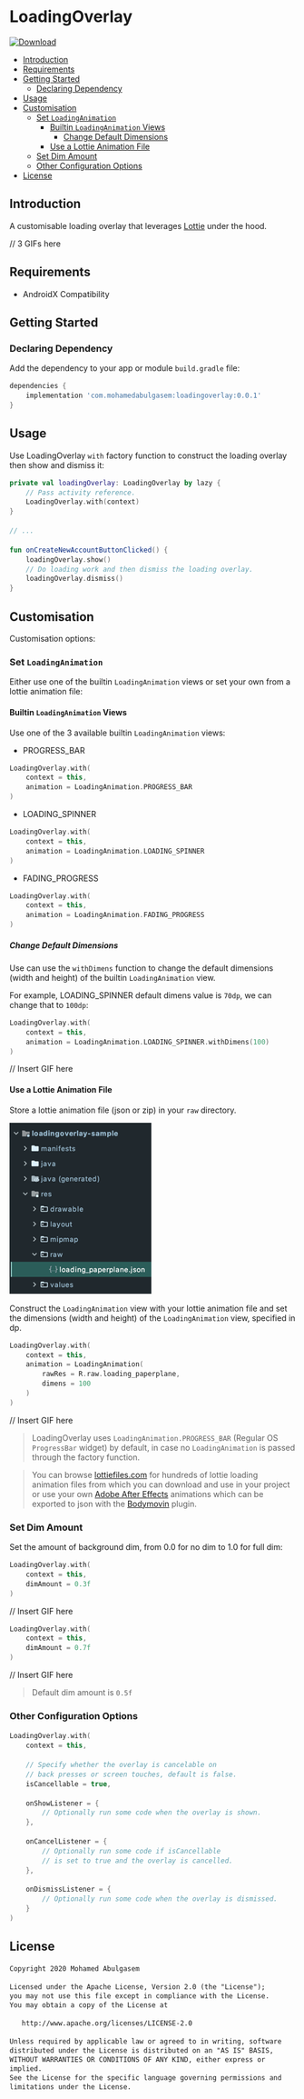 # LoadingOverlay
[![Download](https://api.bintray.com/packages/mohamedabulgasem/maven/loadingoverlay/images/download.svg?version=0.0.1)](https://bintray.com/mohamedabulgasem/maven/loadingoverlay/0.0.1/link)

  - [Introduction](#introduction)
  - [Requirements](#requirements)
  - [Getting Started](#getting-started)
    - [Declaring Dependency](#declaring-dependency)
  - [Usage](#usage)
  - [Customisation](#customisation)
    - [Set `LoadingAnimation`](#set-loadinganimation)
      - [Builtin `LoadingAnimation` Views](#builtin-loadinganimation-views)
        - [Change Default Dimensions](#change-default-dimensions)
      - [Use a Lottie Animation File](#use-a-lottie-animation-file)
    - [Set Dim Amount](#set-dim-amount)
    - [Other Configuration Options](#other-configuration-options)
  - [License](#license)

## Introduction
A customisable loading overlay that leverages
[Lottie](https://github.com/airbnb/lottie-android) under the hood.

// 3 GIFs here

## Requirements

- AndroidX Compatibility

## Getting Started

### Declaring Dependency

Add the dependency to your app or module `build.gradle` file:

```gradle
dependencies {
    implementation 'com.mohamedabulgasem:loadingoverlay:0.0.1'
}
```

## Usage

Use LoadingOverlay `with` factory function to construct the loading
overlay then show and dismiss it:

```kotlin
private val loadingOverlay: LoadingOverlay by lazy {
    // Pass activity reference.
    LoadingOverlay.with(context)
}

// ...

fun onCreateNewAccountButtonClicked() {
    loadingOverlay.show()
    // Do loading work and then dismiss the loading overlay.
    loadingOverlay.dismiss()
}
```

## Customisation

Customisation options:

### Set `LoadingAnimation`

Either use one of the builtin `LoadingAnimation` views or set your own
from a lottie animation file:

#### Builtin `LoadingAnimation` Views

Use one of the 3 available builtin `LoadingAnimation` views:

- PROGRESS_BAR
```kotlin
LoadingOverlay.with(
    context = this,
    animation = LoadingAnimation.PROGRESS_BAR
)
```

- LOADING_SPINNER
```kotlin
LoadingOverlay.with(
    context = this,
    animation = LoadingAnimation.LOADING_SPINNER
)
```

- FADING_PROGRESS
```kotlin
LoadingOverlay.with(
    context = this,
    animation = LoadingAnimation.FADING_PROGRESS
)
```

##### Change Default Dimensions

Use can use the `withDimens` function to change the default dimensions
(width and height) of the builtin `LoadingAnimation` view.

For example, LOADING_SPINNER default dimens value is `70dp`, we can
change that to `100dp`:

```kotlin
LoadingOverlay.with(
    context = this,
    animation = LoadingAnimation.LOADING_SPINNER.withDimens(100)
)
```

// Insert GIF here

#### Use a Lottie Animation File

Store a lottie animation file (json or zip) in your `raw` directory.

![](static/raw_directory_screenshot.png)

Construct the `LoadingAnimation` view with your lottie animation file
and set the dimensions (width and height) of the `LoadingAnimation`
view, specified in dp.

```kotlin
LoadingOverlay.with(
    context = this,
    animation = LoadingAnimation(
        rawRes = R.raw.loading_paperplane,
        dimens = 100
    )
)
```

// Insert GIF here

> LoadingOverlay uses `LoadingAnimation.PROGRESS_BAR` (Regular OS
> `ProgressBar` widget) by default, in case no `LoadingAnimation` is
> passed through the factory function.

> You can browse [lottiefiles.com](https://lottiefiles.com) for hundreds
> of lottie loading animation files from which you can download and use
> in your project or use your own
> [Adobe After Effects](http://www.adobe.com/products/aftereffects.html)
> animations which can be exported to json with the
> [Bodymovin](https://github.com/airbnb/lottie-web) plugin.

### Set Dim Amount

Set the amount of background dim, from 0.0 for no dim to 1.0 for full
dim:

```kotlin
LoadingOverlay.with(
    context = this,
    dimAmount = 0.3f
)
```

// Insert GIF here

```kotlin
LoadingOverlay.with(
    context = this,
    dimAmount = 0.7f
)
```

// Insert GIF here

> Default dim amount is `0.5f`

### Other Configuration Options

```kotlin
LoadingOverlay.with(
    context = this,
    
    // Specify whether the overlay is cancelable on 
    // back presses or screen touches, default is false.
    isCancellable = true,
    
    onShowListener = {
        // Optionally run some code when the overlay is shown.
    },
    
    onCancelListener = {
        // Optionally run some code if isCancellable 
        // is set to true and the overlay is cancelled.
    },
    
    onDismissListener = {
        // Optionally run some code when the overlay is dismissed.
    }
)
```

## License

    Copyright 2020 Mohamed Abulgasem

    Licensed under the Apache License, Version 2.0 (the "License");
    you may not use this file except in compliance with the License.
    You may obtain a copy of the License at

       http://www.apache.org/licenses/LICENSE-2.0

    Unless required by applicable law or agreed to in writing, software
    distributed under the License is distributed on an "AS IS" BASIS,
    WITHOUT WARRANTIES OR CONDITIONS OF ANY KIND, either express or implied.
    See the License for the specific language governing permissions and
    limitations under the License.
